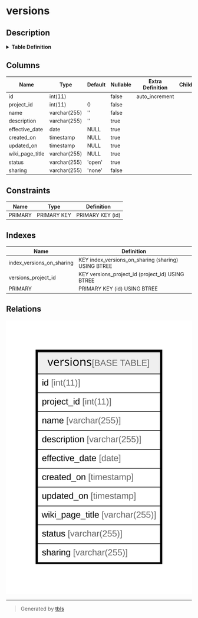 # versions

## Description

<details>
<summary><strong>Table Definition</strong></summary>

```sql
CREATE TABLE `versions` (
  `id` int(11) NOT NULL AUTO_INCREMENT,
  `project_id` int(11) NOT NULL DEFAULT 0,
  `name` varchar(255) NOT NULL DEFAULT '',
  `description` varchar(255) DEFAULT '',
  `effective_date` date DEFAULT NULL,
  `created_on` timestamp NULL DEFAULT NULL,
  `updated_on` timestamp NULL DEFAULT NULL,
  `wiki_page_title` varchar(255) DEFAULT NULL,
  `status` varchar(255) DEFAULT 'open',
  `sharing` varchar(255) NOT NULL DEFAULT 'none',
  PRIMARY KEY (`id`),
  KEY `versions_project_id` (`project_id`),
  KEY `index_versions_on_sharing` (`sharing`)
) ENGINE=InnoDB DEFAULT CHARSET=utf8mb4 COLLATE=utf8mb4_general_ci
```

</details>

## Columns

| Name | Type | Default | Nullable | Extra Definition | Children | Parents | Comment |
| ---- | ---- | ------- | -------- | ---------------- | -------- | ------- | ------- |
| id | int(11) |  | false | auto_increment |  |  |  |
| project_id | int(11) | 0 | false |  |  |  |  |
| name | varchar(255) | '' | false |  |  |  |  |
| description | varchar(255) | '' | true |  |  |  |  |
| effective_date | date | NULL | true |  |  |  |  |
| created_on | timestamp | NULL | true |  |  |  |  |
| updated_on | timestamp | NULL | true |  |  |  |  |
| wiki_page_title | varchar(255) | NULL | true |  |  |  |  |
| status | varchar(255) | 'open' | true |  |  |  |  |
| sharing | varchar(255) | 'none' | false |  |  |  |  |

## Constraints

| Name | Type | Definition |
| ---- | ---- | ---------- |
| PRIMARY | PRIMARY KEY | PRIMARY KEY (id) |

## Indexes

| Name | Definition |
| ---- | ---------- |
| index_versions_on_sharing | KEY index_versions_on_sharing (sharing) USING BTREE |
| versions_project_id | KEY versions_project_id (project_id) USING BTREE |
| PRIMARY | PRIMARY KEY (id) USING BTREE |

## Relations

![er](versions.svg)

---

> Generated by [tbls](https://github.com/k1LoW/tbls)
